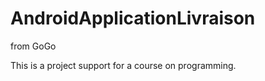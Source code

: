 AndroidApplicationLivraison
===========================

from GoGo

This is a project support for a course on programming.
